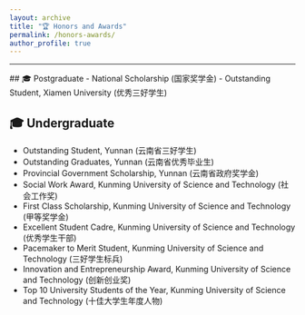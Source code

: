 ```yaml
---
layout: archive
title: "🏆 Honors and Awards"
permalink: /honors-awards/
author_profile: true
---
```

<hr>
## 🎓 Postgraduate
- National Scholarship (国家奖学金)
- Outstanding Student, Xiamen University (优秀三好学生)

## 🎓 Undergraduate
- Outstanding Student, Yunnan (云南省三好学生)
- Outstanding Graduates, Yunnan (云南省优秀毕业生)
- Provincial Government Scholarship, Yunnan (云南省政府奖学金)
- Social Work Award, Kunming University of Science and Technology (社会工作奖)
- First Class Scholarship, Kunming University of Science and Technology (甲等奖学金)
- Excellent Student Cadre, Kunming University of Science and Technology (优秀学生干部)
- Pacemaker to Merit Student, Kunming University of Science and Technology (三好学生标兵)
- Innovation and Entrepreneurship Award, Kunming University of Science and Technology (创新创业奖)
- Top 10 University Students of the Year, Kunming University of Science and Technology (十佳大学生年度人物)